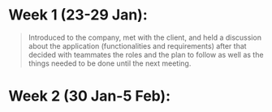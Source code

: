 # Week 1 (23-29 Jan):

> Introduced to the company, met with the client, and held a discussion about the application (functionalities and requirements) after that decided with teammates the     roles and the plan to follow as well as the things needed to be done until the next meeting.

# Week 2 (30 Jan-5 Feb):


